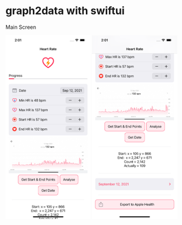 # graph2data with swiftui

Main Screen
<p float="left">
  <img src="https://raw.githubusercontent.com/AnthonyJustt/graph2data/main/screens/main-1.png" height="500 /">
  <img src="https://raw.githubusercontent.com/AnthonyJustt/graph2data/main/screens/main-2.png" height="500 /">
</p>

